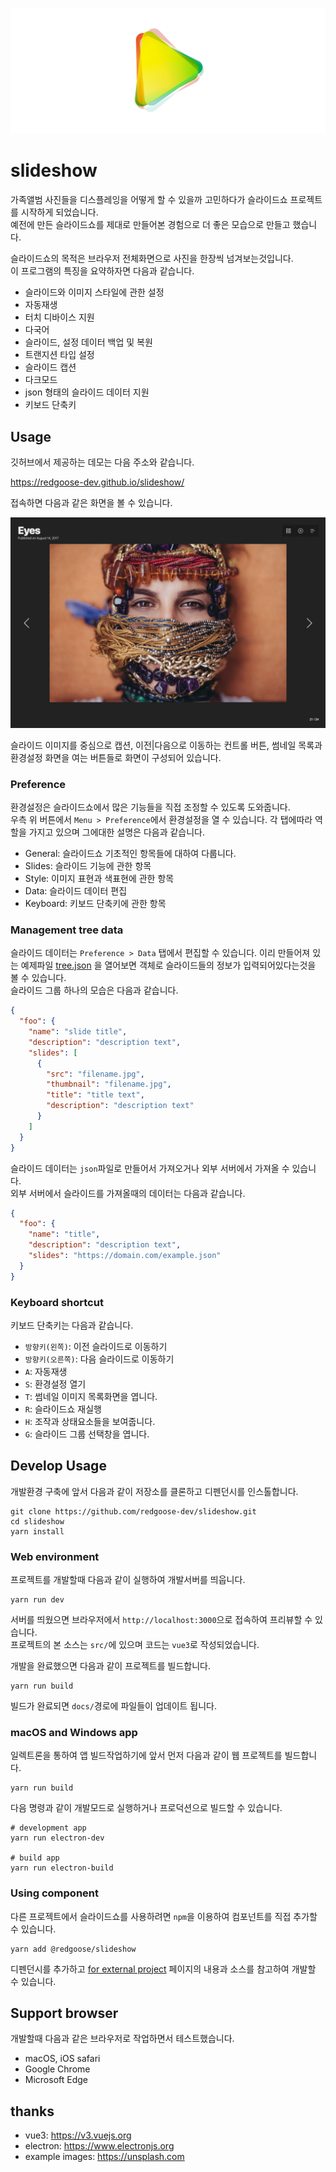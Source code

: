 ![SLIDESHOW](https://raw.githubusercontent.com/redgoose-dev/slideshow/main/resource/github/app-icon.png)

# slideshow

가족앨범 사진들을 디스플레잉을 어떻게 할 수 있을까 고민하다가 슬라이드쇼 프로젝트를 시작하게 되었습니다.  
예전에 만든 슬라이드쇼를 제대로 만들어본 경험으로 더 좋은 모습으로 만들고 했습니다.

슬라이드쇼의 목적은 브라우저 전체화면으로 사진을 한장씩 넘겨보는것입니다.  
이 프로그램의 특징을 요약하자면 다음과 같습니다.

- 슬라이드와 이미지 스타일에 관한 설정
- 자동재생
- 터치 디바이스 지원
- 다국어
- 슬라이드, 설정 데이터 백업 및 복원
- 트랜지션 타입 설정
- 슬라이드 캡션
- 다크모드
- json 형태의 슬라이드 데이터 지원
- 키보드 단축키


## Usage

깃허브에서 제공하는 데모는 다음 주소와 같습니다.

https://redgoose-dev.github.io/slideshow/

접속하면 다음과 같은 화면을 볼 수 있습니다.

![screen](https://raw.githubusercontent.com/redgoose-dev/slideshow/main/resource/github/screen.jpg)

슬라이드 이미지를 중심으로 캡션, 이전|다음으로 이동하는 컨트롤 버튼, 썸네일 목록과 환경설정 화면을 여는 버튼들로 화면이 구성되어 있습니다.

### Preference

환경설정은 슬라이드쇼에서 많은 기능들을 직접 조정할 수 있도록 도와줍니다.  
우측 위 버튼에서 `Menu > Preference`에서 환경설정을 열 수 있습니다. 각 탭에따라 역할을 가지고 있으며 그에대한 설명은 다음과 같습니다.

- General: 슬라이드쇼 기초적인 항목들에 대하여 다룹니다.
- Slides: 슬라이드 기능에 관한 항목
- Style: 이미지 표현과 색표현에 관한 항목
- Data: 슬라이드 데이터 편집
- Keyboard: 키보드 단축키에 관한 항목

### Management tree data

슬라이드 데이터는 `Preference > Data` 탭에서 편집할 수 있습니다. 이리 만들어져 있는 예제파일 [tree.json](https://github.com/redgoose-dev/slideshow/blob/main/resource/example/tree.json) 을 열어보면 객체로 슬라이드들의 정보가 입력되어있다는것을 볼 수 있습니다.  
슬라이드 그룹 하나의 모습은 다음과 같습니다.

```json
{
  "foo": {
    "name": "slide title",
    "description": "description text",
    "slides": [
      {
        "src": "filename.jpg",
        "thumbnail": "filename.jpg",
        "title": "title text",
        "description": "description text"
      }
    ]
  }
}
```

슬라이드 데이터는 `json`파일로 만들어서 가져오거나 외부 서버에서 가져올 수 있습니다.  
외부 서버에서 슬라이드를 가져올때의 데이터는 다음과 같습니다.

```json
{
  "foo": {
    "name": "title",
    "description": "description text",
    "slides": "https://domain.com/example.json"
  }
}
```

### Keyboard shortcut

키보드 단축키는 다음과 같습니다.

- `방향키(왼쪽)`: 이전 슬라이드로 이동하기
- `방향키(오른쪽)`: 다음 슬라이드로 이동하기
- `A`: 자동재생
- `S`: 환경설정 열기
- `T`: 썸네일 이미지 목록화면을 엽니다.
- `R`: 슬라이드쇼 재실행
- `H`: 조작과 상태요소들을 보여줍니다.
- `G`: 슬라이드 그룹 선택창을 엽니다.


## Develop Usage

개발환경 구축에 앞서 다음과 같이 저장소를 클론하고 디펜던시를 인스톨합니다.

```shell
git clone https://github.com/redgoose-dev/slideshow.git
cd slideshow
yarn install
```

### Web environment

프로젝트를 개발할때 다음과 같이 실행하여 개발서버를 띄웁니다.

```shell
yarn run dev
```

서버를 띄웠으면 브라우저에서 `http://localhost:3000`으로 접속하여 프리뷰할 수 있습니다.  
프로젝트의 본 소스는 `src/`에 있으며 코드는 `vue3`로 작성되었습니다.

개발을 완료했으면 다음과 같이 프로젝트를 빌드합니다.

```shell
yarn run build
```

빌드가 완료되면 `docs/`경로에 파일들이 업데이트 됩니다.

### macOS and Windows app

일렉트론을 통하여 앱 빌드작업하기에 앞서 먼저 다음과 같이 웹 프로젝트를 빌드합니다.

```shell
yarn run build
```

다음 명령과 같이 개발모드로 실행하거나 프로덕션으로 빌드할 수 있습니다.

```shell
# development app
yarn run electron-dev

# build app
yarn run electron-build
```

### Using component

다른 프로젝트에서 슬라이드쇼를 사용하려면 `npm`을 이용하여 컴포넌트를 직접 추가할 수 있습니다.

```shell
yarn add @redgoose/slideshow
```

디펜던시를 추가하고 [for external project](https://github.com/redgoose-dev/slideshow/tree/main/src/external) 페이지의 내용과 소스를 참고하여 개발할 수 있습니다.


## Support browser

개발할때 다음과 같은 브라우저로 작업하면서 테스트했습니다.

- macOS, iOS safari
- Google Chrome
- Microsoft Edge


## thanks

- vue3: https://v3.vuejs.org
- electron: https://www.electronjs.org
- example images: https://unsplash.com
